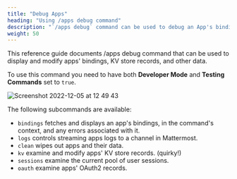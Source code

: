 ```yaml
---
title: "Debug Apps"
heading: "Using /apps debug command"
description: "`/apps debug` command can be used to debug an App's bindings, KV store records, view the logs, etc."
weight: 50
---
```


This reference guide documents /apps debug command that can be used to display
and modify apps' bindings, KV store records, and other data.

To use this command you need to have both **Developer Mode** and **Testing Commands** set to `true`.

![Screenshot 2022-12-05 at 12 49 43](https://user-images.githubusercontent.com/488556/205630553-0d5be216-1f9d-4817-8180-c537356cd349.png)

The following subcommands are available:
- `bindings` fetches and displays an app's bindings, in the command's context, and any errors associated with it.
- `logs` controls streaming apps logs to a channel in Mattermost.
- `clean` wipes out apps and their data.
- `kv` examine and modify apps' KV store records. (quirky!)
- `sessions` examine the current pool of user sessions.
- `oauth` examine apps' OAuth2 records.
